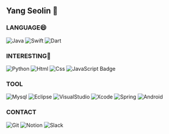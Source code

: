 <!--
**bisor0627/bisor0627** is a ✨ _special_ ✨ repository because its `README.md` (this file) appears on your GitHub profile.

Here are some ideas to get you started:

- 🔭 I’m currently working on ...
- 🌱 I’m currently learning ...
- 👯 I’m looking to collaborate on ...
- 🤔 I’m looking for help with ...
- 💬 Ask me about ...
- 📫 How to reach me: ...
- 😄 Pronouns: ...
- ⚡ Fun fact: ...
-->
## Yang Seolin 👋

### LANGUAGE😄
![Java](https://img.shields.io/badge/-java-red?style=flat-square&logo=java&logoColor=white)
![Swift](https://img.shields.io/badge/-Swift-yellowgreen?style=flat-square&logo=swift&logoColor=white)
![Dart](https://img.shields.io/badge/-Swift-yellowgreen?style=flat-square&logo=dart&logoColor=white)


### INTERESTING🌱
![Python](https://img.shields.io/badge/-Python-FFCC66?style=flat-square&logo=Python&logoColor=black)
![Html](https://img.shields.io/badge/-HTML-CC3333?style=flat-square&logo=html5&logoColor=white)
![Css](https://img.shields.io/badge/-CSS-336699?style=flat-square&logo=css3&logoColor=white)
![JavaScript Badge](https://img.shields.io/badge/JavaScript-F7DF1E?style=flat-square&logo=JavaScript&logoColor=white)


### TOOL
![Mysql](https://img.shields.io/badge/-MySQL-orange?style=flat-square&logo=mysql&logoColor=white)
![Eclipse](https://img.shields.io/badge/-Eclipse-333366?style=flat-square&logo=Eclipse&logoColor=white)
![VisualStudio](https://img.shields.io/badge/-VisualStudio-3333FF?style=flat-square&logo=VisualStudio&logoColor=white)
![Xcode](https://img.shields.io/badge/-Xcode-6699FF?style=flat-square&logo=Xcode&logoColor=white)
![Spring](https://img.shields.io/badge/-Spring-33CC33?style=flat-square&logo=Spring&logoColor=white)
![Android](https://img.shields.io/badge/-AndroidStudio-darkgreen?style=flat-square&logo=android&logoColor=white)


### CONTACT
![Git](https://img.shields.io/badge/-GitHub-990099?style=flat-square&logo=GitHub&logoColor=white)
![Notion](https://img.shields.io/badge/-Notion-black?style=flat-square&logo=Notion&logoColor=white)
![Slack](https://img.shields.io/badge/-Slack-CC9900?style=flat-square&logo=slack&logoColor=white)

